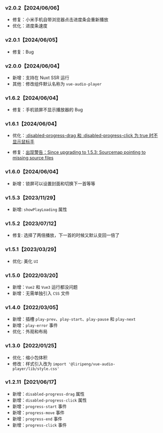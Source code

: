 ### v2.0.2【2024/06/06】

- 修复：小米手机自带浏览器点击进度条会重新播放
- 优化：进度条速度

### v2.0.1【2024/06/05】

- 修复：Bug

### v2.0.0【2024/06/04】

- 新增：支持在 Nuxt SSR 运行
- 其他：修改组件默认名称为 `vue-audio-player`

### v1.6.2【2024/06/04】

- 修复：手机锁屏不显示播放器的 Bug

### v1.6.1【2024/06/04】

- 优化：<a href="https://github.com/1014156094/vue-audio-player/issues/67" target="_blank">:disabled-progress-drag 和 :disabled-progress-click 为 true 时不显示鼠标手</a>

- 修复：<a href="https://github.com/1014156094/vue-audio-player/issues/63" target="_blank">出现警告：Since upgrading to 1.5.3: Sourcemap pointing to missing source files</a>

### v1.6.0【2024/06/04】

- 新增：锁屏可以设置封面和切换下一首等等

### v1.5.3【2023/11/29】

- 新增: `showPlayLoading` 属性

### v1.5.2【2023/07/12】

- 修复: 选择了两倍播放，下一首的时候又默认变回一倍了

### v1.5.1【2023/03/29】

- 优化: 美化 `UI`

### v1.5.0【2022/03/20】

- 新增：`Vue2` 和 `Vue3` 运行都没问题
- 新增：无需单独引入 `CSS` 文件

### v1.4.0【2022/03/05】

- 新增：插槽 `play-prev`、`play-start`、`play-pause` 和 `play-next`
- 新增：`play-error` 事件
- 优化：外观和布局

### v1.3.0【2022/01/25】

- 优化：缩小包体积
- 修改：样式引入改为 `import '@liripeng/vue-audio-player/lib/style.css'`

### v1.2.11【2021/06/17】

- 新增：`disabled-progress-drag` 属性
- 新增：`disabled-progress-click` 属性
- 新增：`progress-start` 事件
- 新增：`progress-move` 事件
- 新增：`progress-end` 事件
- 新增：`progress-click` 事件
